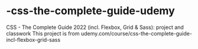 # -css-the-complete-guide-udemy
  CSS - The Complete Guide 2022 (incl. Flexbox, Grid &amp; Sass): project and classwork
  This project is from udemy.com/course/css-the-complete-guide-incl-flexbox-grid-sass

